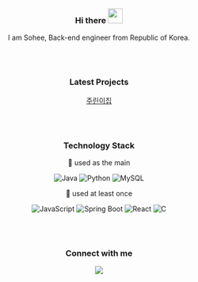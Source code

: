 <div align=center>

### Hi there <img src="https://raw.githubusercontent.com/MartinHeinz/MartinHeinz/master/wave.gif" width="30px">


I am Sohee, Back-end engineer from Republic of Korea.
  
<br><br>

<!--
**mandariny/mandariny** is a ✨ _special_ ✨ repository because its `README.md` (this file) appears on your GitHub profile.

Here are some ideas to get you started:

- 🔭 I’m currently working on ...
- 🌱 I’m currently learning ...
- 👯 I’m looking to collaborate on ...
- 🤔 I’m looking for help with ...
- 💬 Ask me about ...
- 📫 How to reach me: ...
- 😄 Pronouns: ...
- ⚡ Fun fact: ...
-->

<!-- ### About me -->

<!-- ### Interest -->

### Latest Projects
[주린이집](https://github.com/pomy-harry/stock-simulator)
  
<br><br>

### Technology Stack
<!--  https://simpleicons.org/  -->
🔭 used as the main
<p> 
  <img alt="Java" src ="https://img.shields.io/badge/Java-007396.svg?&style=for-the-badge&logo=Java&logoColor=white"/>
  <img alt="Python" src ="https://img.shields.io/badge/Python-3776AB.svg?&style=for-the-badge&logo=Python&logoColor=white"/>
  <img alt="MySQL" src ="https://img.shields.io/badge/MySQL-4479A1.svg?&style=for-the-badge&logo=MySQL&logoColor=white"/>
</p>  

🌱 used at least once
 <p>
  <img alt="JavaScript" src ="https://img.shields.io/badge/JavaScript-F7DF1E.svg?&style=for-the-badge&logo=JavaScript&logoColor=white"/>
  <img alt="Spring Boot" src ="https://img.shields.io/badge/Spring Boot-6DB33F.svg?&style=for-the-badge&logo=Spring Boot&logoColor=white"/>
  <img alt="React" src ="https://img.shields.io/badge/React-61DAFB.svg?&style=for-the-badge&logo=React&logoColor=white"/>
   <img alt="C" src ="https://img.shields.io/badge/C-A8B9CC.svg?&style=for-the-badge&logo=C&logoColor=white"/>
</p>
  
<br><br>

<!-- 
### Git Status

<p style="align:center">
  <img src="https://github-readme-stats.vercel.app/api?username=mandariny" height=180px> 
  <img src="https://github-readme-stats.vercel.app/api/top-langs/?username=mandariny&layout=compact&exclude_repo=data-preprocessing-practice" height=180px>
</p>
 -->
<!--   
## Problem Solving

#### BOJ
[![Solved.ac 프로필](http://mazassumnida.wtf/api/v2/generate_badge?boj=thrkflsk)](https://solved.ac/thrkflsk)
![mazandi profile](http://mazandi.herokuapp.com/api?handle=thrkflsk&theme=warm)

 -->
 
 ### Connect with me
 <a href="mailto:mandariny716@gmail.com"><img src="https://img.shields.io/badge/Gmail-D14836?style=for-the-badge&logo=gmail&logoColor=white"/></a>

  
</div>
